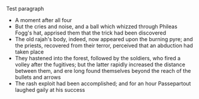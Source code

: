 Test paragraph

* A moment after all four
* But the cries and noise, and a ball which whizzed through Phileas Fogg's hat, apprised them that the trick had been discovered
* The old rajah's body, indeed, now appeared upon the burning pyre; and the priests, recovered from their terror, perceived that an abduction had taken place
* They hastened into the forest, followed by the soldiers, who fired a volley after the fugitives; but the latter rapidly increased the distance between them, and ere long found themselves beyond the reach of the bullets and arrows
* The rash exploit had been accomplished; and for an hour Passepartout laughed gaily at his success